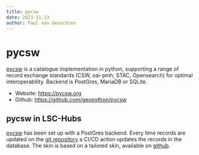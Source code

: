 ```yaml
---
title: pycsw
date: 2023-11-13
author: Paul van Genuchten
---
```


# pycsw

[pycsw](https://pycsw.org) is a catalogue implementation in python, supporting a range of record exchange standards (CSW, oai-pmh, STAC, Opensearch) for optimal interoperability. Backend is PostGres, MariaDB or SQLite.

- Website: <https://pycsw.org>
- Github: <https://github.com/geopython/pycsw>

## pycsw in LSC-Hubs

[pycsw](https://kenya.lsc-hubs.org) has been set up with a PostGres backend. Every time records are updated on the [git repository](https://github.com/lsc-hubs/kenya-catalogue) a CI/CD action updates the records in the database. The skin is based on a tailored skin, available on [github](https://github.com/pvgenuchten/pycsw-skin).